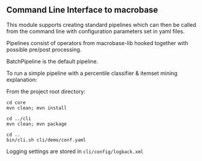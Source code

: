 ## Command Line Interface to macrobase

This module supports creating standard pipelines 
which can then be called from the command line with
configuration parameters set in yaml files.

Pipelines consist of operators from macrobase-lib
hooked together with possible pre/post processing.

BatchPipeline is the default pipeline.

To run a simple pipeline with a percentile classifier
& itemset mining explanation:

From the project root directory:
```
cd core
mvn clean; mvn install

cd ../cli
mvn clean; mvn package

cd ..
bin/cli.sh cli/demo/conf.yaml
```

Logging settings are stored in `cli/config/logback.xml`